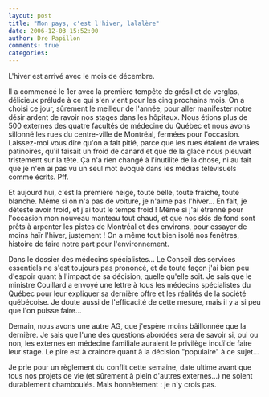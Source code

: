 ```yaml
---
layout: post
title: "Mon pays, c'est l'hiver, lalalère"
date: 2006-12-03 15:52:00
author: Dre Papillon
comments: true
categories: 
---
```



L'hiver est arrivé avec le mois de décembre.

Il a commencé le 1er avec la première tempête de grésil et de verglas, délicieux prélude à ce qui s'en vient pour les cinq prochains mois. On a choisi ce jour, sûrement le meilleur de l'année, pour aller manifester notre désir ardent de ravoir nos stages dans les hôpitaux. Nous étions plus de 500 externes des quatre facultés de médecine du Québec et nous avons sillonné les rues du centre-ville de Montréal, fermées pour l'occasion. Laissez-moi vous dire qu'on a fait pitié, parce que les rues étaient de vraies patinoires, qu'il faisait un froid de canard et que de la glace nous pleuvait tristement sur la tête. Ça n'a rien changé à l'inutilité de la chose, ni au fait que je n'en ai pas vu un seul mot évoqué dans les médias télévisuels comme écrits. Pff.

Et aujourd'hui, c'est la première neige, toute belle, toute fraîche, toute blanche. Même si on n'a pas de voiture, je n'aime pas l'hiver... En fait, je déteste avoir froid, et j'ai tout le temps froid ! Même si j'ai étrenné pour l'occasion mon nouveau manteau tout chaud, et que nos skis de fond sont prêts à arpenter les pistes de Montréal et des environs, pour essayer de moins haïr l'hiver, justement ! On a même tout bien isolé nos fenêtres, histoire de faire notre part pour l'environnement.

Dans le dossier des médecins spécialistes... Le Conseil des services essentiels ne s'est toujours pas prononcé, et de toute façon j'ai bien peu d'espoir quant à l'impact de sa décision, quelle qu'elle soit. Je sais que le ministre Couillard a envoyé une lettre à tous les médecins spécialistes du Québec pour leur expliquer sa dernière offre et les réalités de la société québécoise. Je doute aussi de l'efficacité de cette mesure, mais il y a si peu que l'on puisse faire...

Demain, nous avons une autre AG, que j'espère moins bâillonnée que la dernière. Je sais que l'une des questions abordées sera de savoir si, oui ou non, les externes en médecine familiale auraient le privilège inouï de faire leur stage. Le pire est à craindre quant à la décision "populaire" à ce sujet...

Je prie pour un règlement du conflit cette semaine, date ultime avant que tous nos projets de vie (et sûrement à plein d'autres externes...) ne soient durablement chamboulés. Mais honnêtement : je n'y crois pas.